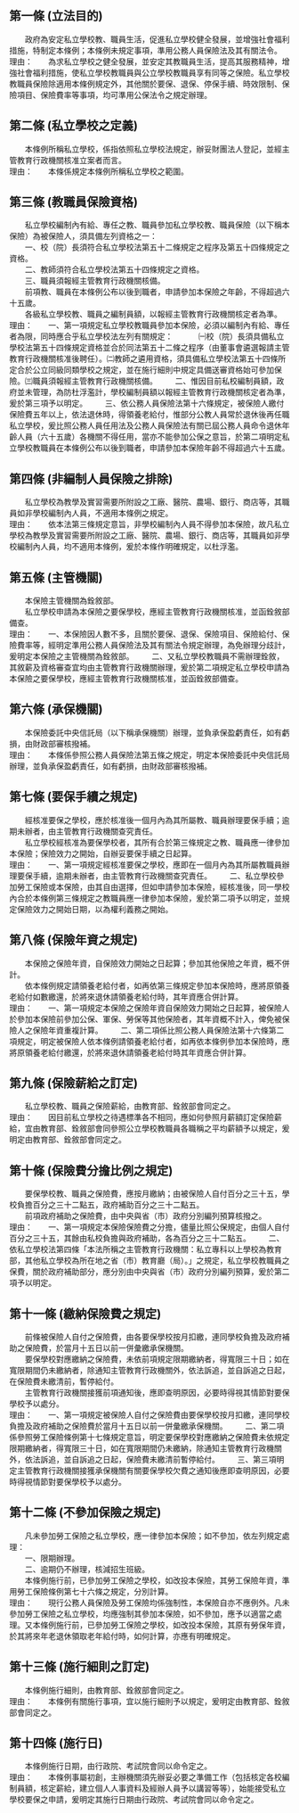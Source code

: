 第一條 (立法目的)
-----------------
　　政府為安定私立學校教、職員生活，促進私立學校健全發展，並增強社會福利措施，特制定本條例；本條例未規定事項，準用公務人員保險法及其有關法令。  
理由：　　為求私立學校之健全發展，並安定其教職員生活，提高其服務精神，增強社會福利措施，使私立學校教職員與公立學校教職員享有同等之保險。私立學校教職員保險除適用本條例規定外，其他關於要保、退保、停保手續、時效限制、保險項目、保險費率等事項，均可準用公保法令之規定辦理。

第二條 (私立學校之定義)
-----------------------
　　本條例所稱私立學校，係指依照私立學校法規定，辦妥財團法人登記，並經主管教育行政機關核准立案者而言。  
理由：　　本條係規定本條例所稱私立學校之範圍。

第三條 (教職員保險資格)
-----------------------
　　私立學校編制內有給、專任之教、職員參加私立學校教、職員保險（以下稱本保險）為被保險人，須具備左列資格之一：  
　　一、校（院）長須符合私立學校法第五十二條規定之程序及第五十四條規定之資格。  
　　二、教師須符合私立學校法第五十四條規定之資格。  
　　三、職員須報經主管教育行政機關核備。  
　　前項教、職員在本條例公布以後到職者，申請參加本保險之年齡，不得超過六十五歲。  
　　各級私立學校教、職員之編制員額，以報經主管教育行政機關核定者為準。  
理由：　　一、第一項規定私立學校教職員參加本保險，必須以編制內有給、專任者為限，同時應合乎私立學校法左列有關規定：
　　　㈠校（院）長須具備私立學校法第五十四條規定資格並合於同法第五十二條之程序（由董事會遴選報請主管教育行政機關核准後聘任）。㈡教師之遴用資格，須具備私立學校法第五十四條所定合於公立同級同類學校之規定，並在施行細則中規定具備送審資格始可參加保險。㈢職員須報經主管教育行政機關核備。
　　二、惟因目前私校編制員額，政府並未管理，為防杜浮濫計，學校編制員額以報經主管教育行政機關核定者為準，爰於第三項予以明定。
　　三、依公務人員保險法第十六條規定，被保險人繳付保險費五年以上，依法退休時，得領養老給付，惟部分公教人員常於退休後再任職私立學校，爰比照公務人員任用法及公務人員保險法有關已屆公務人員命令退休年齡人員（六十五歲）各機關不得任用，當亦不能參加公保之意旨，於第二項明定私立學校教職員在本條例公布以後到職者，申請參加本保險年齡不得超過六十五歲。

第四條 (非編制人員保險之排除)
-----------------------------
　　私立學校為教學及實習需要所附設之工廠、醫院、農場、銀行、商店等，其職員如非學校編制內人員，不適用本條例之規定。  
理由：　　依本法第三條規定意旨，非學校編制內人員不得參加本保險，故凡私立學校為教學及實習需要所附設之工廠、醫院、農場、銀行、商店等，其職員如非學校編制內人員，均不適用本條例，爰於本條作明確規定，以杜浮濫。

第五條 (主管機關)
-----------------
　　本保險主管機關為銓敘部。  
　　私立學校申請為本保險之要保學校，應經主管教育行政機關核准，並函銓敘部備查。  
理由：　　一、本保險因人數不多，且關於要保、退保、保險項目、保險給付、保險費率等，經明定準用公務人員保險法及其有關法令規定辦理，為免辦理分歧計，爰明定本保險之主管機關為銓敘部。
　　二、又私立學校教職員不需辦理銓敘，其敘薪及資格審查宜均由主管教育行政機關辦理，爰於第二項規定私立學校申請為本保險之要保學校，應經主管教育行政機關核准，並函銓敘部備查。

第六條 (承保機關)
-----------------
　　本保險委託中央信託局（以下稱承保機關）辦理，並負承保盈虧責任，如有虧損，由財政部審核撥補。  
理由：　　本條係參照公務人員保險法第五條之規定，明定本保險委託中央信託局辦理，並負承保盈虧責任，如有虧損，由財政部審核撥補。

第七條 (要保手續之規定)
-----------------------
　　經核准要保之學校，應於核准後一個月內為其所屬教、職員辦理要保手續；逾期未辦者，由主管教育行政機關查究責任。  
　　私立學校經核准為要保學校者，其所有合於第三條規定之教、職員應一律參加本保險；保險效力之開始，自辦妥要保手續之日起算。  
理由：　　一、第一項規定經核准要保之學校，應即在一個月內為其所屬教職員辦理要保手續，逾期未辦者，由主管教育行政機關查究責任。
　　二、私立學校參加勞工保險或本保險，由其自由選擇，但如申請參加本保險，經核准後，同一學校內合於本條例第三條規定之教職員應一律參加本保險，爰於第二項予以明定，並規定保險效力之開始日期，以為權利義務之開始。

第八條 (保險年資之規定)
-----------------------
　　本保險之保險年資，自保險效力開始之日起算；參加其他保險之年資，概不併計。  
　　依本條例規定請領養老給付者，如再依第三條規定參加本保險時，應將原領養老給付如數繳還，於將來退休請領養老給付時，其年資應合併計算。  
理由：　　一、第一項規定本保險之保險年資自保險效力開始之日起算，被保險人於參加本保險前參加公保、軍保、勞保等其他保險者，其年資概不計入，俾免被保險人之保險年資重複計算。
　　二、第二項係比照公務人員保險法第十六條第二項規定，明定被保險人依本條例請領養老給付者，如再依本條例參加本保險時，應將原領養老給付繳還，於將來退休請領養老給付時其年資應合併計算。

第九條 (保險薪給之訂定)
-----------------------
　　私立學校教、職員之保險薪給，由教育部、銓敘部會同定之。  
理由：　　因目前私立學校之待遇標準各不相同，應如何參照月薪額訂定保險薪給，宜由教育部、銓敘部會同參照公立學校教職員各職稱之平均薪額予以規定，爰明定由教育部、銓敘部會同定之。

第十條 (保險費分擔比例之規定)
-----------------------------
　　要保學校教、職員之保險費，應按月繳納；由被保險人自付百分之三十五，學校負擔百分之三十二點五，政府補助百分之三十二點五。  
　　前項政府補助之保險費，由中央與省（市）政府分別編列預算核撥之。  
理由：　　一、第一項規定本保險保險費之分擔，儘量比照公保規定，由個人自付百分之三十五，其餘由私校負擔與政府補助，各為百分之三十二點五。
　　二、依私立學校法第四條「本法所稱之主管教育行政機關：私立專科以上學校為教育部，其他私立學校為所在地之省（市）教育廳（局）。」之規定，私立學校教職員之保費，關於政府補助部分，應分別由中央與省（市）政府分別編列預算，爰於第二項予以明定。

第十一條 (繳納保險費之規定)
---------------------------
　　前條被保險人自付之保險費，由各要保學校按月扣繳，連同學校負擔及政府補助之保險費，於當月十五日以前一併彙繳承保機關。  
　　要保學校對應繳納之保險費，未依前項規定限期繳納者，得寬限三十日；如在寬限期間仍未繳納者，除通知主管教育行政機關外，依法訴追，並自訴追之日起，在保險費未繳清前，暫停給付。  
　　主管教育行政機關接獲前項通知後，應即查明原因，必要時得視其情節對要保學校予以處分。  
理由：　　一、第一項規定被保險人自付之保險費由要保學校按月扣繳，連同學校負擔及政府補助之保險費於當月十五日以前一併彙繳承保機關。
　　二、第二項係參照勞工保險條例第十七條規定意旨，明定要保學校對應繳納之保險費未依規定限期繳納者，得寬限三十日，如在寬限期間仍未繳納，除通知主管教育行政機關外，依法訴追，並自訴追之日起，保險費未繳清前暫停給付。
　　三、第三項明定主管教育行政機關接獲承保機關有關要保學校欠費之通知後應即查明原因，必要時得視情節對要保學校予以處分。

第十二條 (不參加保險之規定)
---------------------------
　　凡未參加勞工保險之私立學校，應一律參加本保險；如不參加，依左列規定處理：  
　　一、限期辦理。  
　　二、逾期仍不辦理，核減招生班級。  
　　本條例施行前，已參加勞工保險之學校，如改投本保險，其勞工保險年資，準用勞工保險條例第七十六條之規定，分別計算。  
理由：　　現行公務人員保險及勞工保險均係強制性，本保險自亦不應例外。凡未參加勞工保險之私立學校，均應強制其參加本保險，如不參加，應予以適當之處理。又本條例施行前，已參加勞工保險之學校，如改投本保險，其原有勞保年資，於其將來年老退休領取老年給付時，如何計算，亦應有明確規定。

第十三條 (施行細則之訂定)
-------------------------
　　本條例施行細則，由教育部、銓敘部會同定之。  
理由：　　本條例有關施行事項，宜以施行細則予以規定，爰明定由教育部、銓敘部會同定之。

第十四條 (施行日)
-----------------
　　本條例施行日期，由行政院、考試院會同以命令定之。  
理由：　　本條例事屬初創，主辦機關須先辦妥必要之準備工作（包括核定各校編制員額，核定薪給，建立個人人事資料及經辦人員予以講習等等），始能接受私立學校要保之申請，爰明定其施行日期由行政院、考試院會同以命令定之。